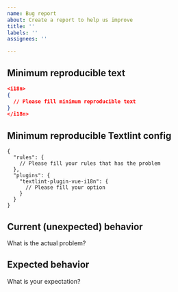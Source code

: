 ```yaml
---
name: Bug report
about: Create a report to help us improve
title: ''
labels: ''
assignees: ''

---
```


## Minimum reproducible text

```json
<i18n>
{
  // Please fill minimum reproducible text
}
</i18n>
```

## Minimum reproducible Textlint config
```json5
{
  "rules": {
    // Please fill your rules that has the problem
  },
  "plugins": {
    "textlint-plugin-vue-i18n": {
      // Please fill your option
    }
  }
}
```

## Current (unexpected) behavior

What is the actual problem?

## Expected behavior

What is your expectation?
